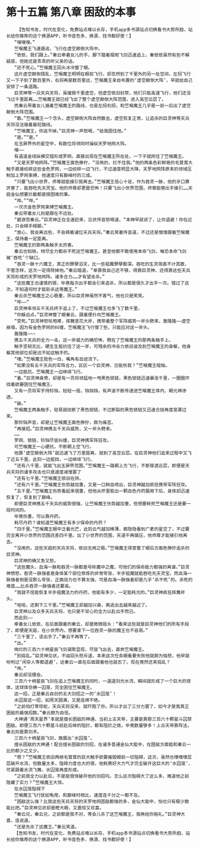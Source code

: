 # 第十五篇 第八章 困敌的本事
        【告知书友，时代在变化，免费站点难以长存，手机app多书源站点切换看书大势所趋，站长给你推荐的这个换源APP，听书音色多、换源、找书都好使！】
       “嗖嗖嗖。”
       竺喉魔王飞速遁逃，飞行在虚空颠倒大阵中。
       “依依，我们跟上。”秦云牵着女儿的手，脚下踏着烟雨飞剑迅速追上，秦依依虽然有些不解疑惑，但她还是乖乖的听父亲的话。
       “还不死心。”竺喉魔王回头冰冷瞥了眼。
       这片虚空颠倒错乱，竺喉魔王明明在眼前飞行，却忽然到了千里外的另一处空间，左拐飞行又一下子到了数百里外，右拐再是数百里远，竺喉魔王亲自布置的‘虚空颠倒大阵’，早就给自己安排了一条退路。
       巨灵神等一众天兵天将，虽摧毁千里虚空，但虚空依旧封禁，他们只能高速飞行，他们还没飞过千里距离……竺喉魔王就已经飞出了整个虚空颠倒大阵范围，进入高空云层了。
       而秦云带着女儿循着竺喉魔王的路线，也是左拐右拐，和竺喉魔王几乎是一前一后出了虚空颠倒大阵范围。
       “散。”竺喉魔王一个念头，虚空颠倒大阵自然散去，虚空恢复正常，让追杀的巨灵神等天兵天将没法循着最短路线。
       “竺喉魔王，你逃不掉。”巨灵神一声怒喝，“给我困住他。”
       “是。”“是。”
       在玉屏界外的星空中，有数位将领同时操纵天罗地网大阵。
       嗖——
       有道道金线纵横交错形成罗网，直接出现在竺喉魔王所在处，一下子就网住了竺喉魔王。
       “又是天罗地网阵。”竺喉魔王面色狰狞，“没用的，拦不住我。”他的两条色彩鲜艳的毛茸茸大触手直接绞碎这些金色罗网，一边绞碎一边飞行，不过速度明显大降，天罗地网阵原本的领域压制加上罗网束缚，他速度只有巅峰时的三成。
       “只要飞出小世界，师尊就能接引我离去。”竺喉魔王信心十足，作为吞灵一脉，他的牙口算厉害了，能吞吃先天灵宝。他的师尊却更是恐怖！只要飞出小世界范围，师尊能够出手接引……天庭金仙想要拦截都是很困难的事。
       “哗。”“哗。”
       一次次金色罗网束缚竺喉魔王。
       秦云带着女儿则是跟在不远处。
       “碧游宫秦云。”巨灵神正在全速赶来，见状传音怒喝道，“本神早就说了，让你退避！你在近处，只会碍手碍脚。”
       “放心，我会离远些，不会碍着诸位天兵天将。”秦云笑着传音道，不过还是慢慢跟着竺喉魔王，保持着一定距离。
       竺喉魔王的那两条触手太厉害。
       秦云也知晓，倾尽全力都杀不死这竺喉魔王。甚至他都不敢使用本命飞剑，唯恐本命飞剑被‘吞吃’个缺口。
       “吞灵一脉十六魔王，真正的罪孽滔天，比一些祖魔罪孽都深。吞吃的生灵简直不计其数，不管怎样，这次一定得除掉他。”秦云暗道，“单靠我自己还不够，得靠巨灵神，还得靠这些天兵天将形成的天罗地网阵。诸多合力……才有望击杀。”
       “这些魔王也谨慎的很，毕竟每次出手都会引来追杀，所以都是很久才出手一次。错过了这次，不知道何时才能斩杀这等魔王。”
       秦云杀竺喉魔王之心极重，所以巨灵神虽然不客气，他也只是笑笑。
       “呼——”
       巨灵神率领五千天兵终于追上了，不过竺喉魔王也多飞了数千里。
       “你躲远点。”巨灵神瞥了眼秦云，跟着便扑向竺喉魔王。
       “受死。”巨灵神怒吼咆哮，挥舞宣花大斧，携带着整个军阵威势一斧头劈来，轰隆隆——虚空崩塌，因为有金色罗网的纠缠，竺喉魔王飞行慢了些，只能应对这一斧头。
       轰隆隆~~~
       携五千天兵的全力一击，这一斧威力的确恐怖，劈在了竺喉魔王的那两条触手上。
       触手坚韧无比，硬生生抵抗住了这一斧，可残余的冲击力依旧波及到竺喉魔王的身躯，他身躯其他部位却是远不如这触手的。
       “噗。”竺喉魔王脸色一白，嘴角有血迹流下。
       “如果没有五千天兵的军阵合力，区区一个巨灵神，岂能伤我？”竺喉魔王暗恼。
       一边抵抗，竺喉魔王一边继续飞行。
       “着。”巨灵神身旁，却是有一员将领猛地一甩黑色锁链，黑色锁链迅速暴涨千里，一圈圈环绕着欲要困住竺喉魔王。
       又有一员将军手持铃铛，轻轻一摇，铛铛铛，有声波不断传递进竺喉魔王体内，朝元神渗透。
       “破。”
       竺喉魔王两条触手，轻易就绞断了黑色锁链，不过断裂的黑色锁链又迅速合拢再度笼罩过来。
       那铃铛声音，却是让竺喉魔王面色狰狞，颇为痛苦。
       “再接招。”巨灵神携五千天兵威势，又一斧头劈来。
       ……
       罗网、锁链、铃铛尽皆纠缠，巨灵神携军阵狂攻。
       可竺喉魔王一心硬抗，不断朝上空飞行。
       他靠‘虚空颠倒大阵’就迅速飞了万里距离，就到了高空云层。在巨灵神他们追来过程中又飞了近五千里。此刻一边抵挡，一边继续飞行。
       “还有八千里，就能飞出玉屏界范围。”竺喉魔王一路朝上方飞行，不断穿透云层，即便是天兵天将的诸多攻击也只是速度减慢罢了
       “还有七千里。”竺喉魔王依旧在拼。
       “还有六千里。”竺喉魔王伤势越加重，又是一口鲜血喷出，巨灵神越加疯狂携带军阵狂攻。
       “五千里。”竺喉魔王伤势看起来很重，但他从怀里取出一颗血色丹药服用下后，身体却迅速恢复了，恢复到了巅峰。
       即便巨灵神携五千天兵的威势很强，让竺喉魔王伤势越加重，但想要耗死竺喉魔王还是要一段时间的。
       毕竟伤重，可以靠丹药。
       耗尽丹药？谁知道竺喉魔王有多少保命的丹药？
       “四千里。”竺喉魔王眼中泛着光芒，此刻云气越加稀薄，都隐隐看到广袤的星空了，不过要完全离开小世界的范围还差四千里。出了小世界的范围，天道不再镇压，他师尊才能接引他离去。
       “没用的，这些天庭的天兵天将，依旧无用之极。”竺喉魔王得意瞥了眼后方面色狰狞追杀的巨灵神。
       巨灵神的确又急又怒。
       “这些魔头，血海一脉和吞灵一脉都是号称魔中之魔，可他们的保命能力都强的离谱。”巨灵神愤怒，吞灵一脉强者是身体某个部位修炼的非常夸张，半步祖魔就能吞吃先天灵宝。而血海一脉强者倒是没那么夸张，正面战力也不算太强，可是血海一脉强者却是几乎‘杀不死’的。杀死的难度……比杀吞灵一脉强者还要高。
       “我就不信能恢复半步祖魔法力的丹药，他能有多少，一定能耗光的。”巨灵神疯狂挥舞斧头。
       “哈哈，还剩下三千里。”竺喉魔王却越加兴奋，离逃出去越来越近了。
       巨灵神以及众多天兵天将，也只是不甘心的全力以赴出手而已。
       而此刻——
       牵着女儿依依，在后面跟着的秦云，却是微微摇头：“看来这些就是巨灵神他们的所有手段了，即便是天庭，在小世界内，想要拿下一位吞灵一脉的魔王也不容易。”
       “三千里了，该出手了。”秦云不再等了。
       “出。”
       绚烂的三百六十柄星辰飞剑凝聚显现，尽皆飞出去，直奔竺喉魔王。
       “别捣乱。”巨灵神见状，不由回头怒斥道，本来这次任务眼看要失败他就颇为恼怒，他早就吩咐过‘闲杂人等都退避’，这秦云一直在后面跟着他也就忍了。现在竟然还来捣乱？
       “哗。”
       秦云却没理会。
       三百六十柄星辰飞剑在追上竺喉魔王的同时，一道道剑光水流，瞬间就形成了一个巨大的球体，这球体仿佛一囚笼，完全困住竺喉魔王。
       这一招，正是秦云自创的五大剑招之一的‘水囚笼’！
       水囚笼这一招，如周天圆满，又是连绵不绝。
       “之前怕打草惊蛇，天兵天将没来，就吓跑了你。所以才出了三分力罢了，如今才是我真正困敌的最强招数。”秦云颇为自信。
       大神通‘周天星界’本就是擅长困敌的神通，当初上古天帝，主要是靠那三百六十颗星斗囚禁困敌。即便三百六十颗星斗前赴后继的阻拦，都有阻拦之效。毕竟数量够多！上古天帝靠阵法，秦云则是靠剑术。
       三百六十柄星辰飞剑，施展出‘水囚笼’。
       擅长困敌的大神通！配合擅长困敌的剑招，在诸多普通金仙大能中，在困敌方面能和秦云一比的都少之又少。
       “嗯？”竺喉魔王依旧两根毛茸茸的巨大触手欲要摧毁眼前一切阻碍，这次，虽然也噗噗噗层层破开水流，但数量太多，阻碍力度也大的很，他耗费好大力气才完全破开这巨大的‘水囚笼’，可紧跟着水流飞舞，水囚笼再度形成。
       “之前我全力以赴后，不是能很快破开他的剑招吗，怎么这次阻碍大了这么多，难道他之前隐藏了实力？”竺喉魔王大惊。
       在水囚笼阻碍下
       竺喉魔王飞行犹如龟爬，和巅峰时相比，速度连千分之一都不及。
       “困敌这么强？比我这些天兵天将的天罗地网困敌都强的多，金仙大能中，怕也只有极少数能比吧。”巨灵神见状却是瞪大眼，又震惊又欢喜。
       “秦云兄，秦云兄，之前都是我不对，等会儿杀了这竺喉魔王，我再给你赔礼。”巨灵神大喜，连说道。
       “还是先杀了这魔王。”秦云笑道。
       【告知书友，时代在变化，免费站点难以长存，手机app多书源站点切换看书大势所趋，站长给你推荐的这个换源APP，听书音色多、换源、找书都好使！】